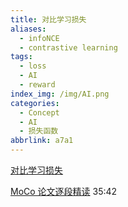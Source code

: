 ```yaml
---
title: 对比学习损失
aliases:
  - infoNCE
  - contrastive learning
tags:
  - loss
  - AI
  - reward
index_img: /img/AI.png
categories:
  - Concept
  - AI
  - 损失函数
abbrlink: a7a1
---
```


[对比学习损失](https://zhuanlan.zhihu.com/p/506544456)

[MoCo 论文逐段精读](https://www.bilibili.com/video/BV1C3411s7t9/?vd_source=bab75b3ccf1b5ff4356ab5c39c33eca7) 35:42